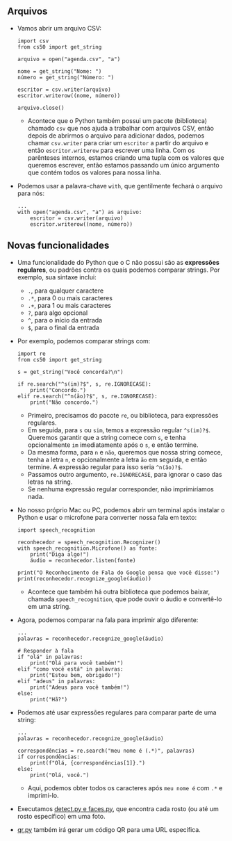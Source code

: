 Arquivos
-----

*   Vamos abrir um arquivo CSV:
    
        import csv
        from cs50 import get_string
        
        arquivo = open("agenda.csv", "a")
        
        nome = get_string("Nome: ")
        número = get_string("Número: ")
        
        escritor = csv.writer(arquivo)
        escritor.writerow((nome, número))
        
        arquivo.close()
        
    
    *   Acontece que o Python também possui um pacote (biblioteca) chamado `csv` que nos ajuda a trabalhar com arquivos CSV, então depois de abrirmos o arquivo para adicionar dados, podemos chamar `csv.writer` para criar um `escritor` a partir do arquivo e então `escritor.writerow` para escrever uma linha. Com os parênteses internos, estamos criando uma tupla com os valores que queremos escrever, então estamos passando um único argumento que contém todos os valores para nossa linha.
*   Podemos usar a palavra-chave `with`, que gentilmente fechará o arquivo para nós:
    
        ...
        with open("agenda.csv", "a") as arquivo:
            escritor = csv.writer(arquivo)
            escritor.writerow((nome, número))
        
    

Novas funcionalidades
------------

*   Uma funcionalidade do Python que o C não possui são as **expressões regulares**, ou padrões contra os quais podemos comparar strings. Por exemplo, sua sintaxe inclui:
    *   `.`, para qualquer caractere
    *   `.*`, para 0 ou mais caracteres
    *   `.+`, para 1 ou mais caracteres
    *   `?`, para algo opcional
    *   `^`, para o início da entrada
    *   `$`, para o final da entrada
*   Por exemplo, podemos comparar strings com:
    
        import re
        from cs50 import get_string
        
        s = get_string("Você concorda?\n")
        
        if re.search("^s(im)?$", s, re.IGNORECASE):
            print("Concordo.")
        elif re.search("^n(ão)?$", s, re.IGNORECASE):
            print("Não concordo.")
        
    
    *   Primeiro, precisamos do pacote `re`, ou biblioteca, para expressões regulares.
    *   Em seguida, para `s` ou `sim`, temos a expressão regular `^s(im)?$`. Queremos garantir que a string comece com `s`, e tenha opcionalmente `im` imediatamente após o `s`, e então termine.
    *   Da mesma forma, para `n` e `não`, queremos que nossa string comece, tenha a letra `n`, e opcionalmente a letra `ão` em seguida, e então termine. A expressão regular para isso seria `^n(ão)?$`.
    *   Passamos outro argumento, `re.IGNORECASE`, para ignorar o caso das letras na string.
    *   Se nenhuma expressão regular corresponder, não imprimiríamos nada.
*   No nosso próprio Mac ou PC, podemos abrir um terminal após instalar o Python e usar o microfone para converter nossa fala em texto:
    
        import speech_recognition
        
        reconhecedor = speech_recognition.Recognizer()
        with speech_recognition.Microfone() as fonte:
            print("Diga algo!")
            áudio = reconhecedor.listen(fonte)
        
        print("O Reconhecimento de Fala do Google pensa que você disse:")
        print(reconhecedor.recognize_google(áudio))
        
    
    *   Acontece que também há outra biblioteca que podemos baixar, chamada `speech_recognition`, que pode ouvir o áudio e convertê-lo em uma string.
*   Agora, podemos comparar na fala para imprimir algo diferente:
    
        ...
        palavras = reconhecedor.recognize_google(áudio)
        
        # Responder à fala
        if "olá" in palavras:
            print("Olá para você também!")
        elif "como você está" in palavras:
            print("Estou bem, obrigado!")
        elif "adeus" in palavras:
            print("Adeus para você também!")
        else:
            print("Hã?")
        
    
*   Podemos até usar expressões regulares para comparar parte de uma string:
    
        ...
        palavras = reconhecedor.recognize_google(áudio)
        
        correspondências = re.search("meu nome é (.*)", palavras)
        if correspondências:
            print(f"Olá, {correspondências[1]}.")
        else:
            print("Olá, você.")
        
    
    *   Aqui, podemos obter todos os caracteres após `meu nome é` com `.*` e imprimi-lo.
*   Executamos [detect.py e faces.py](https://cdn.cs50.net/2019/fall/lectures/6/src6/6/faces/), que encontra cada rosto (ou até um rosto específico) em uma foto.
*   [qr.py](https://cdn.cs50.net/2019/fall/lectures/6/src6/6/qr/) também irá gerar um código QR para uma URL específica.